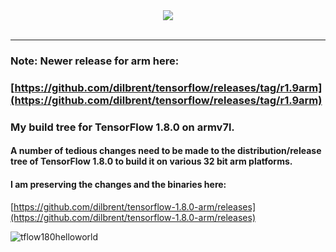 <div align="center">
  <img src="https://www.tensorflow.org/images/tf_logo_transp.png"><br><br>
</div>

-----------------

### Note: Newer release for arm here:
### [https://github.com/dilbrent/tensorflow/releases/tag/r1.9arm](https://github.com/dilbrent/tensorflow/releases/tag/r1.9arm)


### My build tree for TensorFlow 1.8.0 on armv7l.  
#### A number of tedious changes need to be made to the distribution/release tree of TensorFlow 1.8.0 to build it on various 32 bit arm platforms.
#### I am preserving the changes and the binaries here:

[https://github.com/dilbrent/tensorflow-1.8.0-arm/releases](https://github.com/dilbrent/tensorflow-1.8.0-arm/releases)

![tflow180helloworld](https://user-images.githubusercontent.com/10505790/41958340-9e4ee652-799e-11e8-822e-3aa30d8914df.png)
